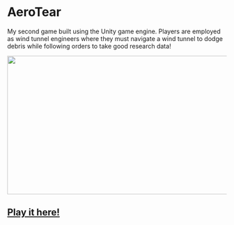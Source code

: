 # AeroTear

My second game built using the Unity game engine. Players are employed as wind tunnel engineers where they must navigate a wind tunnel to dodge debris while following orders to take good research data!

<p align="center">
  <img width="600" height="319" src="show_off.gif">
</p>

## [Play it here!](https://triskit124.github.io/AeroTear/)


 
